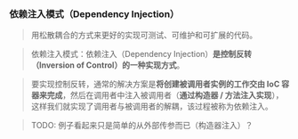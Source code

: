 ### 依赖注入模式（Dependency Injection）
> 用松散耦合的方式来更好的实现可测试、可维护和可扩展的代码。

> 依赖注入模式：依赖注入（Dependency Injection）**是控制反转（Inversion of Control）的一种实现方式**。

> 要实现控制反转，通常的解决方案是**将创建被调用者实例的工作交由 IoC 容器来完成**，然后在调用者中注入被调用者（**通过构造器 / 方法注入实现**），这样我们就实现了调用者与被调用者的解耦，该过程被称为依赖注入。

> TODO: 例子看起来只是简单的从外部传参而已（构造器注入）？
